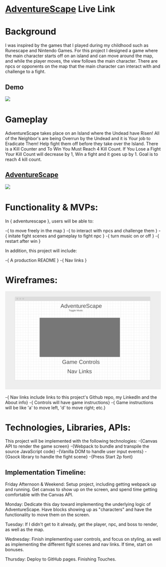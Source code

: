 # [AdventureScape](https://mrizwan83.github.io/adventurescape/) Live Link
# Background

I was inspired by the games that I played during my childhood such as Runescape and Nintendo Games. For this project I designed a game where the main character starts off on an island and can move around the map, and while the player moves, the view follows the main character. There are npcs or opponents on the map that the main character can interact with and challenge to a fight.

## Demo 
![](https://media.giphy.com/media/pd5LDRgtHkK1dwvMp5/giphy.gif)

# Gameplay

AdventureScape takes place on an Island where the Undead have Risen! All of the Neighbor's are being Overrun by the Undead and it is Your job to Eradicate Them! Help fight them off before they take over the Island. There is a Kill Counter and To Win You Must Reach 4 Kill Count. If You Lose a Fight Your Kill Count will decrease by 1, Win a fight and it goes up by 1. Goal is to reach 4 kill count. 


## [AdventureScape](https://mrizwan83.github.io/adventurescape/)
![](https://media.giphy.com/media/NuxN5t8UuIyc5VtFRm/giphy.gif)


# Functionality & MVPs:

In { adventurescape }, users will be able to:

-{ to move freely in the map }
-{ to interact with npcs and challenge them  }
-{ initate fight scenes and gameplay to fight npc }
-{ turn music on or off }
-{ restart after win }

In addition, this project will include:

-{ A production README }
-{ Nav links }


# Wireframes:

![AdventureScape Main Page](wireframes/AdventureScapeWireFrame.png)

-{ Nav links include links to this project's Github repo, my LinkedIn and the About info}
-{ Controls will have game instructions}
-{ Game instructions will be like 'a' to move left, 'd' to move right; etc.}

# Technologies, Libraries, APIs:

This project will be implemented with the following technologies:
-{Canvas API to render the game screen}
-{Webpack to bundle and transpile the source JavaScript code}
-{Vanilla DOM to handle user input events}
-{Gsock library to handle the fight scene}
-{Press Start 2p font}

## Implementation Timeline:

Friday Afternoon & Weekend: Setup project, including getting webpack up and running. 
Get canvas to show up on the screen, and spend time getting comfortable with the Canvas API. 

Monday: Dedicate this day toward implementing the underlying logic of AdventureScape.
Have blocks showing up as "characters" and have the functionality to move them on the screen.

Tuesday: If I didn't get to it already, get the player, npc, and boss to render, as well as the map.

Wednesday: Finish implementing user controls, and focus on styling, as well as implementing the different fight scenes and nav links. If time, start on bonuses.

Thursday: Deploy to GitHub pages. Finishing Touches.
